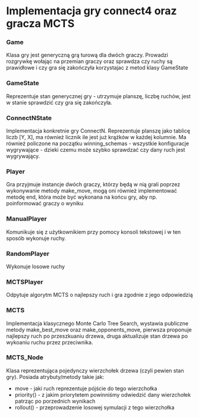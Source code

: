 # Implementacja gry connect4 oraz gracza MCTS

### Game
Klasa gry jest generyczną grą turową dla dwóch graczy.
Prowadzi rozgrywkę wołając na przemian graczy oraz sprawdza czy ruchy są prawidłowe i czy gra się zakończyła korzystajac z metod klasy GameState

### GameState
Reprezentuje stan generycznej gry - utrzymuje planszę, liczbę ruchów, jest w stanie sprawdzić czy gra się zakończyła.

### ConnectNState
Implementacja konkretnie gry ConnectN.
Reprezentuje planszę jako tablicę liczb [Y, X], ma również licznik ile jest już krążków w każdej kolumnie.
Ma również policzone na początku winning_schemas - wszystkie konfiguracje wygrywające - dzieki czemu może szybko sprawdzać czy dany ruch jest wygrywający.

### Player
Gra przyjmuje instancje dwóch graczy, którzy będą w nią grali poprzez wykonywanie metody make_move, mogą oni również implementować metodę end, która może być wykonana na końcu gry, aby np. poinformować graczy o wyniku

### ManualPlayer
Komunikuje się z użytkownikiem przy pomocy konsoli tekstowej i w ten sposób wykonuje ruchy.

### RandomPlayer
Wykonuje losowe ruchy

### MCTSPlayer
Odpytuje algorytm MCTS o najlepszy ruch i gra zgodnie z jego odpowiedzią

### MCTS
Implementacja klasycznego Monte Carlo Tree Search, wystawia publiczne metody make_best_move oraz make_opponents_move, pierwsza proponuje najlepszy ruch po przeszkuaniu drzewa, druga aktualizuje stan drzewa po wykoaniu ruchu przez przeciwnika.

### MCTS_Node
Klasa reprezentująca pojedynczy wierzchołek drzewa (czyli pewien stan gry). Posiada atrybuty/metody takie jak:
 - move - jaki ruch reprezentuje pójście do tego wierzchołka
 - priority() - z jakim priorytetem powinniśmy odwiedzić dany wierzchołek patrząc po porzednich wynikach
 - rollout() - przeprowadzenie losowej symulacji z tego wierzchołka